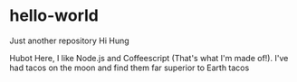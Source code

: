 # hello-world
Just another repository
Hi Hung

Hubot Here, I like Node.js and Coffeescript (That's what I'm made of!).
I've had tacos on the moon and find them far superior to Earth tacos
